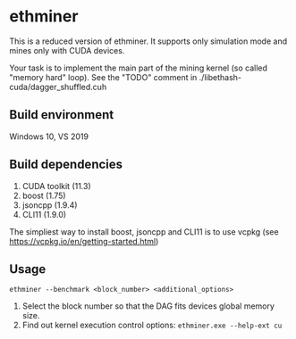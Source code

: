 # ethminer

This is a reduced version of ethminer. It supports only simulation mode and mines only with CUDA devices. 

Your task is to implement the main part of the mining kernel (so called "memory hard" loop). See the "TODO" comment in ./libethash-cuda/dagger_shuffled.cuh

## Build environment

Windows 10, VS 2019

## Build dependencies

1. CUDA toolkit (11.3)
2. boost (1.75)
3. jsoncpp (1.9.4)
4. CLI11 (1.9.0)

The simpliest way to install boost, jsoncpp and CLI11 is to use vcpkg (see https://vcpkg.io/en/getting-started.html)

## Usage

`ethminer --benchmark <block_number> <additional_options>`

1. Select the block number so that the DAG fits devices global memory size.
2. Find out kernel execution control options: `ethminer.exe --help-ext cu`
